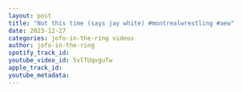 ```yaml
---
layout: post
title: "Not this time (says jay white) #montrealwrestling #aew"
date: 2023-12-27
categories: jofo-in-the-ring videos
author: jofo-in-the-ring
spotify_track_id: 
youtube_video_id: SvlTUqvguTw
apple_track_id: 
youtube_metadata: 
---
```


